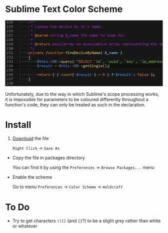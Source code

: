 Sublime Text Color Scheme
===

![Screenshot](screenshot.png)

Unfortunately, due to the way in which Sublime's scope processing works, it is impossible for parameters to be coloured differently throughout a function's code, they can only be treated as such in the declaration.

# Install

1. [Download](https://raw.githubusercontent.com/moldcraft/colour-scheme/master/sublime-text/moldcraft.tmTheme) the file

    `Right Click` -> `Save As`
* Copy the file in packages directory

    You can find it by using the `Preferences` -> `Browse Packages...` menu
* Enable the scheme

    Go to menu `Preferences` -> `Color Scheme` -> `moldcraft`

# To Do

* Try to get characters `()[]` (and `{}`?) to be a slight grey rather than white or whatever
